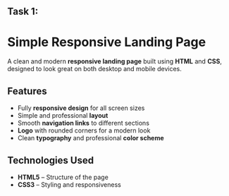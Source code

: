 ## Task 1:

# Simple Responsive Landing Page

A clean and modern **responsive landing page** built using **HTML** and **CSS**, designed to look great on both desktop and mobile devices.

## Features

- Fully **responsive design** for all screen sizes  
- Simple and professional **layout**  
- Smooth **navigation links** to different sections  
- **Logo** with rounded corners for a modern look  
- Clean **typography** and professional **color scheme**  

## Technologies Used

- **HTML5** – Structure of the page  
- **CSS3** – Styling and responsiveness


